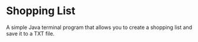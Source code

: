 # Shopping List
A simple Java terminal program that allows you to create a shopping list and save it to a TXT file.
